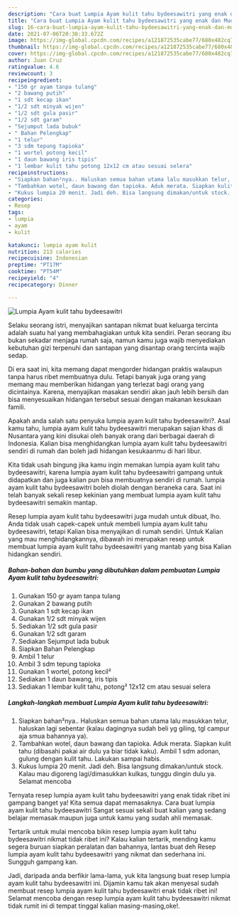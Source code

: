 ```yaml
---
description: "Cara buat Lumpia Ayam kulit tahu bydeesawitri yang enak dan Mudah Dibuat"
title: "Cara buat Lumpia Ayam kulit tahu bydeesawitri yang enak dan Mudah Dibuat"
slug: 16-cara-buat-lumpia-ayam-kulit-tahu-bydeesawitri-yang-enak-dan-mudah-dibuat
date: 2021-07-06T20:38:33.672Z
image: https://img-global.cpcdn.com/recipes/a121872535cabe77/680x482cq70/lumpia-ayam-kulit-tahu-bydeesawitri-foto-resep-utama.jpg
thumbnail: https://img-global.cpcdn.com/recipes/a121872535cabe77/680x482cq70/lumpia-ayam-kulit-tahu-bydeesawitri-foto-resep-utama.jpg
cover: https://img-global.cpcdn.com/recipes/a121872535cabe77/680x482cq70/lumpia-ayam-kulit-tahu-bydeesawitri-foto-resep-utama.jpg
author: Juan Cruz
ratingvalue: 4.6
reviewcount: 3
recipeingredient:
- "150 gr ayam tanpa tulang"
- "2 bawang putih"
- "1 sdt kecap ikan"
- "1/2 sdt minyak wijen"
- "1/2 sdt gula pasir"
- "1/2 sdt garam"
- "Sejumput lada bubuk"
- " Bahan Pelengkap"
- "1 telur"
- "3 sdm tepung tapioka"
- "1 wortel potong kecil"
- "1 daun bawang iris tipis"
- "1 lembar kulit tahu potong 12x12 cm atau sesuai selera"
recipeinstructions:
- "Siapkan bahan²nya.. Haluskan semua bahan utama lalu masukkan telur, haluskan lagi sebentar (kalau dagingnya sudah beli yg giling, tgl campur aja smua bahannya ya)."
- "Tambahkan wotel, daun bawang dan tapioka. Aduk merata. Siapkan kulit tahu (dibasahi pakai air dulu ya biar tidak kaku). Ambil 1 sdm adonan, gulung dengan kulit tahu. Lakukan sampai habis."
- "Kukus lumpia 20 menit. Jadi deh. Bisa langsung dimakan/untuk stock. Kalau mau digoreng lagi/dimasukkan kulkas, tunggu dingin dulu ya. Selamat mencoba"
categories:
- Resep
tags:
- lumpia
- ayam
- kulit

katakunci: lumpia ayam kulit 
nutrition: 213 calories
recipecuisine: Indonesian
preptime: "PT17M"
cooktime: "PT54M"
recipeyield: "4"
recipecategory: Dinner

---
```



![Lumpia Ayam kulit tahu bydeesawitri](https://img-global.cpcdn.com/recipes/a121872535cabe77/680x482cq70/lumpia-ayam-kulit-tahu-bydeesawitri-foto-resep-utama.jpg)

Selaku seorang istri, menyajikan santapan nikmat buat keluarga tercinta adalah suatu hal yang membahagiakan untuk kita sendiri. Peran seorang ibu bukan sekadar menjaga rumah saja, namun kamu juga wajib menyediakan kebutuhan gizi terpenuhi dan santapan yang disantap orang tercinta wajib sedap.

Di era  saat ini, kita memang dapat mengorder hidangan praktis walaupun tanpa harus ribet membuatnya dulu. Tetapi banyak juga orang yang memang mau memberikan hidangan yang terlezat bagi orang yang dicintainya. Karena, menyajikan masakan sendiri akan jauh lebih bersih dan bisa menyesuaikan hidangan tersebut sesuai dengan makanan kesukaan famili. 



Apakah anda salah satu penyuka lumpia ayam kulit tahu bydeesawitri?. Asal kamu tahu, lumpia ayam kulit tahu bydeesawitri merupakan sajian khas di Nusantara yang kini disukai oleh banyak orang dari berbagai daerah di Indonesia. Kalian bisa menghidangkan lumpia ayam kulit tahu bydeesawitri sendiri di rumah dan boleh jadi hidangan kesukaanmu di hari libur.

Kita tidak usah bingung jika kamu ingin memakan lumpia ayam kulit tahu bydeesawitri, karena lumpia ayam kulit tahu bydeesawitri gampang untuk didapatkan dan juga kalian pun bisa membuatnya sendiri di rumah. lumpia ayam kulit tahu bydeesawitri boleh diolah dengan beraneka cara. Saat ini telah banyak sekali resep kekinian yang membuat lumpia ayam kulit tahu bydeesawitri semakin mantap.

Resep lumpia ayam kulit tahu bydeesawitri juga mudah untuk dibuat, lho. Anda tidak usah capek-capek untuk membeli lumpia ayam kulit tahu bydeesawitri, tetapi Kalian bisa menyajikan di rumah sendiri. Untuk Kalian yang mau menghidangkannya, dibawah ini merupakan resep untuk membuat lumpia ayam kulit tahu bydeesawitri yang mantab yang bisa Kalian hidangkan sendiri.

<!--inarticleads1-->

##### Bahan-bahan dan bumbu yang dibutuhkan dalam pembuatan Lumpia Ayam kulit tahu bydeesawitri:

1. Gunakan 150 gr ayam tanpa tulang
1. Gunakan 2 bawang putih
1. Gunakan 1 sdt kecap ikan
1. Gunakan 1/2 sdt minyak wijen
1. Sediakan 1/2 sdt gula pasir
1. Gunakan 1/2 sdt garam
1. Sediakan Sejumput lada bubuk
1. Siapkan  Bahan Pelengkap
1. Ambil 1 telur
1. Ambil 3 sdm tepung tapioka
1. Gunakan 1 wortel, potong kecil²
1. Sediakan 1 daun bawang, iris tipis
1. Sediakan 1 lembar kulit tahu, potong² 12x12 cm atau sesuai selera




<!--inarticleads2-->

##### Langkah-langkah membuat Lumpia Ayam kulit tahu bydeesawitri:

1. Siapkan bahan²nya.. Haluskan semua bahan utama lalu masukkan telur, haluskan lagi sebentar (kalau dagingnya sudah beli yg giling, tgl campur aja smua bahannya ya).
1. Tambahkan wotel, daun bawang dan tapioka. Aduk merata. Siapkan kulit tahu (dibasahi pakai air dulu ya biar tidak kaku). Ambil 1 sdm adonan, gulung dengan kulit tahu. Lakukan sampai habis.
1. Kukus lumpia 20 menit. Jadi deh. Bisa langsung dimakan/untuk stock. Kalau mau digoreng lagi/dimasukkan kulkas, tunggu dingin dulu ya. Selamat mencoba




Ternyata resep lumpia ayam kulit tahu bydeesawitri yang enak tidak ribet ini gampang banget ya! Kita semua dapat memasaknya. Cara buat lumpia ayam kulit tahu bydeesawitri Sangat sesuai sekali buat kalian yang sedang belajar memasak maupun juga untuk kamu yang sudah ahli memasak.

Tertarik untuk mulai mencoba bikin resep lumpia ayam kulit tahu bydeesawitri nikmat tidak ribet ini? Kalau kalian tertarik, mending kamu segera buruan siapkan peralatan dan bahannya, lantas buat deh Resep lumpia ayam kulit tahu bydeesawitri yang nikmat dan sederhana ini. Sungguh gampang kan. 

Jadi, daripada anda berfikir lama-lama, yuk kita langsung buat resep lumpia ayam kulit tahu bydeesawitri ini. Dijamin kamu tak akan menyesal sudah membuat resep lumpia ayam kulit tahu bydeesawitri enak tidak ribet ini! Selamat mencoba dengan resep lumpia ayam kulit tahu bydeesawitri nikmat tidak rumit ini di tempat tinggal kalian masing-masing,oke!.

